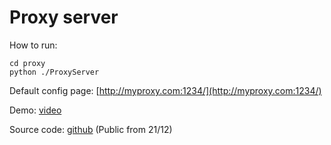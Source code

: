 # Proxy server
How to run:
```
cd proxy
python ./ProxyServer
```
Default config page: [http://myproxy.com:1234/](http://myproxy.com:1234/)

Demo: [video](https://drive.google.com/file/d/1LfJoVxDNUuvZcsWN3JDINNsixHsW1MKy/view?usp=share_link)

Source code: [github](https://github.com/ffyyytt/PPRes-Project) (Public from 21/12)
